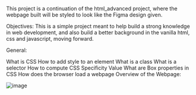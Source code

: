 This project is a continuation of the html_advanced project, where the webpage built will be styled to look like the Figma design given.

Objectives: This is a simple project meant to help build a strong knowledge in web development, and also build a better background in the vanilla html, css and javascript, moving forward.

General:

What is CSS
How to add style to an element
What is a class
What is a selector
How to compute CSS Specificity Value
What are Box properties in CSS
How does the browser load a webpage
Overview of the Webpage:

![image](https://github.com/user-attachments/assets/31b2bdf0-187c-4ae2-a71f-9aec91b48307)

